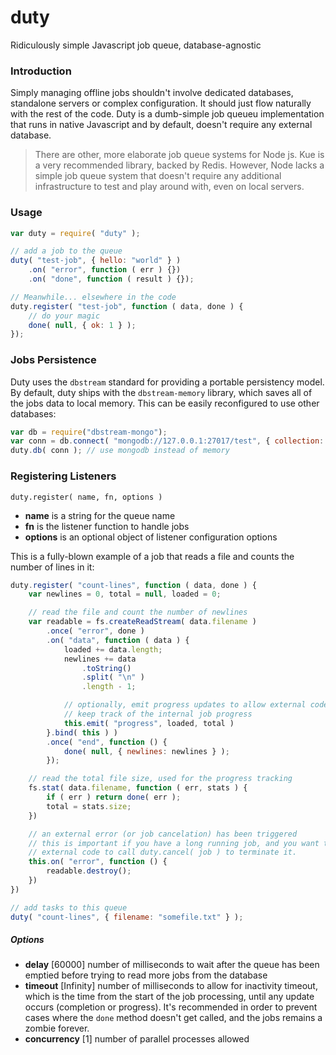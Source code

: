 # duty
Ridiculously simple Javascript job queue, database-agnostic

### Introduction
Simply managing offline jobs shouldn't involve dedicated databases, standalone servers or complex configuration. It should just flow naturally with the rest of the code. Duty is a dumb-simple job queueu implementation that runs in native Javascript and by default, doesn't require any external database. 

> There are other, more elaborate job queue systems for Node js. Kue is a very recommended library, backed by Redis. However, Node lacks a simple job queue system that doesn't require any additional infrastructure to test and play around with, even on local servers. 

### Usage

```javascript
var duty = require( "duty" );

// add a job to the queue
duty( "test-job", { hello: "world" } )
    .on( "error", function ( err ) {})
    .on( "done", function ( result ) {});

// Meanwhile... elsewhere in the code
duty.register( "test-job", function ( data, done ) {
    // do your magic
    done( null, { ok: 1 } );
});
```

### Jobs Persistence

Duty uses the `dbstream` standard for providing a portable persistency model. By default, duty ships with the `dbstream-memory` library, which saves all of the jobs data to local memory. This can be easily reconfigured to use other databases:

```javascript
var db = require("dbstream-mongo");
var conn = db.connect( "mongodb://127.0.0.1:27017/test", { collection: "jobs" } );
duty.db( conn ); // use mongodb instead of memory
```

### Registering Listeners

`duty.register( name, fn, options )`

* **name** is a string for the queue name
* **fn** is the listener function to handle jobs
* **options** is an optional object of listener configuration options

This is a fully-blown example of a job that reads a file and counts the number of lines in it:

```javascript
duty.register( "count-lines", function ( data, done ) {
    var newlines = 0, total = null, loaded = 0;

    // read the file and count the number of newlines
    var readable = fs.createReadStream( data.filename )
        .once( "error", done )
        .on( "data", function ( data ) {
            loaded += data.length;
            newlines += data
                .toString()
                .split( "\n" )
                .length - 1;

            // optionally, emit progress updates to allow external code to
            // keep track of the internal job progress  
            this.emit( "progress", loaded, total )
        }.bind( this ) )
        .once( "end", function () {
            done( null, { newlines: newlines } );
        });

    // read the total file size, used for the progress tracking
    fs.stat( data.filename, function ( err, stats ) {
        if ( err ) return done( err );
        total = stats.size;
    })

    // an external error (or job cancelation) has been triggered
    // this is important if you have a long running job, and you want to allow
    // external code to call duty.cancel( job ) to terminate it.
    this.on( "error", function () {
        readable.destroy();
    })
})

// add tasks to this queue
duty( "count-lines", { filename: "somefile.txt" } );
```

##### Options

* **delay** [60000] number of milliseconds to wait after the queue has been emptied before trying to read more jobs from the database
* **timeout** [Infinity] number of milliseconds to allow for inactivity timeout, which is the time from the start of the job processing, until any update occurs (completion or progress). It's recommended in order to prevent cases where the `done` method doesn't get called, and the jobs remains a zombie forever.
* **concurrency** [1] number of parallel processes allowed

